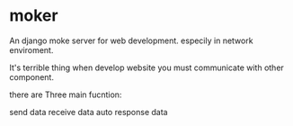 # moker

An django moke server for web development. especily in network enviroment.

It's terrible thing when develop website you must communicate with other component.

there are Three main fucntion:

send data
receive data
auto response data
